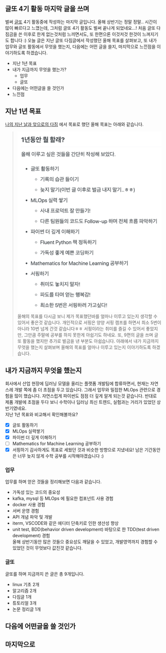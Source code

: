 ## 글또 4기 활동 마지막 글을 쓰며
벌써 [글또](https://www.notion.so/ac5b18a482fb4df497d4e8257ad4d516) 4기 활동중에 작성하는 마지막 글입니다. 올해 상반기는 정말 정말.. 시간이 많이 빠르다고 느꼈는데, 그처럼 글또 4기 활동도 벌써 끝나게 되었네요...! 처음 글또 다짐금을 쓴 이후로 한게 없는것처럼 느끼면서도, 또 한편으론 이것저것 한것이 느껴지기도 합니다 :) 오늘 글은 지난 글또 다짐글에서 작성했던 올해 목표를 살펴보고, 또 내가 업무와 글또 활동에서 무엇을 했는지, 다음에는 어떤 글을 쓸지, 마지막으로 느낀점을 이야기하도록 하겠습니다.
* 지난 1년 목표
* 내가 지금까지 무엇을 했는가?
  * 업무
  * 글또
* 다음에는 어떤글을 쓸 것인가
* 느낀점

## 지난 1년 목표
[나의 지난 날과 앞으로의 다짐](https://hunhoon21.github.io/%EB%82%98%EC%9D%98-%EC%A7%80%EB%82%9C-%EB%82%A0%EA%B3%BC-%EC%95%9E%EC%9C%BC%EB%A1%9C%EC%9D%98-%EB%8B%A4%EC%A7%90/) 에서 목표로 했던 올해 목표는 아래와 같습니다.

> ![remember_1](../imgs/remember_1.jpg)  
올해의 목표를 다시금 보니 제가 목표했던바를 얼마나 이루고 있는지 생각할 수 있어서 좋은것 같습니다. 개인적으로 서핑은 양양 서핑 캠프를 하면서 최소 5번이 아니라 10번 넘게 간것 같습니다ㅎㅎ 서핑이라는 취미를 즐길 수 있어서 좋았지만, 그만큼 주말에 공부를 하지 못한게 아쉽기도 하네요. 또, 9편의 글을 쓰며 글또 활동을 했지만 추가로 벌금을 낸 부분도 아쉽습니다. 아래에서 내가 지금까지 무엇을 했는지 살펴보며 올해의 목표를 얼마나 이루고 있는지 이야기하도록 하겠습니다.

## 내가 지금까지 무엇을 했는지
회사에서 산업 현장에 딥러닝 모델을 올리는 플랫폼 개발팀에 합류하면서, 현재는 자연스레 개발 쪽에 좀 더 초점을 두고 있습니다. 그래서 업무와 밀접한 MLOps 관련으로 경험을 많이 했습니다. 자연스럽게 파이썬도 점점 더 깊게 알게 되는것 같습니다. 반대로 제품 개발에 초점을 두다 보니 수학이나 딥러닝 최신 트렌드, 실험과는 거리가 있었던 상반기였네요.  
지난 1년 목표와 비교해서 확인해볼까요?
- [x] 글또 활동하기
- [x] MLOps 실력쌓기
- [x] 파이썬 더 깊게 이해하기
- [ ] Mathematics for Machine Learning 공부하기
- [x] 서핑하기
감사하게도 목표로 세웠던 것과 비슷한 방향으로 지냈네요! 남은 기간동안은 너무 늦지 않게 수학 공부를 시작해야겠습니다 :)

### 업무
업무를 하며 얻은 것들을 정리해보면 다음과 같습니다.
* 가독성 있는 코드의 중요성
* kafka, mysql 등 MLOps 에 필요한 컴포넌트 사용 경험
* docker 사용 경험
* 서버 운영 경험
* API 개념 파악 및 개발
* iterm, VSCODE와 같은 에디터 단축키로 인한 생산성 향상
* unit test, BDD(behavior driven development) 바탕으로 한 TDD(test driven development) 경험  
올해 상반기동안 많은 것들으 중요성도 깨달을 수 있었고, 개발영역까지 경험할 수 있었던 것이 무엇보다 값진것 같습니다.

### 글또
글또를 하며 지금까지 쓴 글은 총 9개입니다.
* linux 기초 2개
* 알고리즘 2개
* 다짐글 1개
* 튜토리얼 3개
* 논문 정리글 1개

## 다음에 어떤글을 쓸 것인가

## 마지막으로
